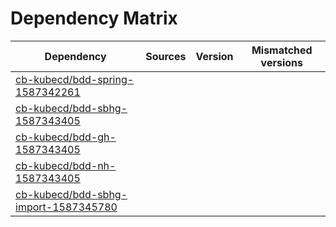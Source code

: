 # Dependency Matrix

Dependency | Sources | Version | Mismatched versions
---------- | ------- | ------- | -------------------
[cb-kubecd/bdd-spring-1587342261](https://github.com/cb-kubecd/bdd-spring-1587342261.git) |  | []() | 
[cb-kubecd/bdd-sbhg-1587343405](https://github.com/cb-kubecd/bdd-sbhg-1587343405.git) |  | []() | 
[cb-kubecd/bdd-gh-1587343405](https://github.com/cb-kubecd/bdd-gh-1587343405.git) |  | []() | 
[cb-kubecd/bdd-nh-1587343405](https://github.com/cb-kubecd/bdd-nh-1587343405.git) |  | []() | 
[cb-kubecd/bdd-sbhg-import-1587345780](https://github.com/cb-kubecd/bdd-sbhg-import-1587345780.git) |  | []() | 
